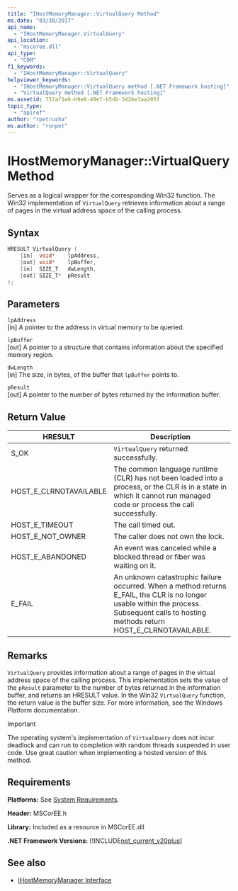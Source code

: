 ```yaml
---
title: "IHostMemoryManager::VirtualQuery Method"
ms.date: "03/30/2017"
api_name: 
  - "IHostMemoryManager.VirtualQuery"
api_location: 
  - "mscoree.dll"
api_type: 
  - "COM"
f1_keywords: 
  - "IHostMemoryManager::VirtualQuery"
helpviewer_keywords: 
  - "IHostMemoryManager::VirtualQuery method [.NET Framework hosting]"
  - "VirtualQuery method [.NET Framework hosting]"
ms.assetid: 757af1e6-b9e8-49e7-b5db-342be3aa205f
topic_type: 
  - "apiref"
author: "rpetrusha"
ms.author: "ronpet"
---
```

# IHostMemoryManager::VirtualQuery Method
Serves as a logical wrapper for the corresponding Win32 function. The Win32 implementation of `VirtualQuery` retrieves information about a range of pages in the virtual address space of the calling process.  
  
## Syntax  
  
```cpp  
HRESULT VirtualQuery (  
    [in]  void*    lpAddress,  
    [out] void*    lpBuffer,  
    [in]  SIZE_T   dwLength,  
    [out] SIZE_T*  pResult  
);  
```  
  
## Parameters  
 `lpAddress`  
 [in] A pointer to the address in virtual memory to be queried.  
  
 `lpBuffer`  
 [out] A pointer to a structure that contains information about the specified memory region.  
  
 `dwLength`  
 [in] The size, in bytes, of the buffer that `lpBuffer` points to.  
  
 `pResult`  
 [out] A pointer to the number of bytes returned by the information buffer.  
  
## Return Value  
  
|HRESULT|Description|  
|-------------|-----------------|  
|S_OK|`VirtualQuery` returned successfully.|  
|HOST_E_CLRNOTAVAILABLE|The common language runtime (CLR) has not been loaded into a process, or the CLR is in a state in which it cannot run managed code or process the call successfully.|  
|HOST_E_TIMEOUT|The call timed out.|  
|HOST_E_NOT_OWNER|The caller does not own the lock.|  
|HOST_E_ABANDONED|An event was canceled while a blocked thread or fiber was waiting on it.|  
|E_FAIL|An unknown catastrophic failure occurred. When a method returns E_FAIL, the CLR is no longer usable within the process. Subsequent calls to hosting methods return HOST_E_CLRNOTAVAILABLE.|  
  
## Remarks  
 `VirtualQuery` provides information about a range of pages in the virtual address space of the calling process. This implementation sets the value of the `pResult` parameter to the number of bytes returned in the information buffer, and returns an HRESULT value. In the Win32 `VirtualQuery` function, the return value is the buffer size. For more information, see the Windows Platform documentation.  
  
> [!IMPORTANT]
> The operating system's implementation of `VirtualQuery` does not incur deadlock and can run to completion with random threads suspended in user code. Use great caution when implementing a hosted version of this method.  
  
## Requirements  
 **Platforms:** See [System Requirements](../../../../docs/framework/get-started/system-requirements.md).  
  
 **Header:** MSCorEE.h  
  
 **Library:** Included as a resource in MSCorEE.dll  
  
 **.NET Framework Versions:** [!INCLUDE[net_current_v20plus](../../../../includes/net-current-v20plus-md.md)]  
  
## See also

- [IHostMemoryManager Interface](../../../../docs/framework/unmanaged-api/hosting/ihostmemorymanager-interface.md)
